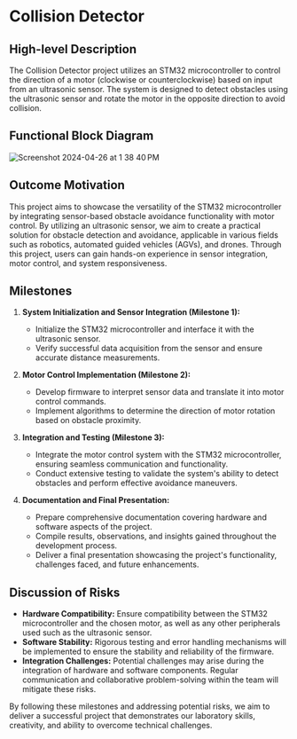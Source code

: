 # Collision Detector

## High-level Description

The Collision Detector project utilizes an STM32 microcontroller to control the direction of a motor (clockwise or counterclockwise) based on input from an ultrasonic sensor. The system is designed to detect obstacles using the ultrasonic sensor and rotate the motor in the opposite direction to avoid collision.

## Functional Block Diagram

![Screenshot 2024-04-26 at 1 38 40 PM](https://github.com/mhhajj/ECE-5780-Project/assets/122409757/8fbd9b8b-c2d7-4d23-986e-864fbec2f554)


## Outcome Motivation

This project aims to showcase the versatility of the STM32 microcontroller by integrating sensor-based obstacle avoidance functionality with motor control. By utilizing an ultrasonic sensor, we aim to create a practical solution for obstacle detection and avoidance, applicable in various fields such as robotics, automated guided vehicles (AGVs), and drones. Through this project, users can gain hands-on experience in sensor integration, motor control, and system responsiveness.

## Milestones

1. **System Initialization and Sensor Integration (Milestone 1):**
   - Initialize the STM32 microcontroller and interface it with the ultrasonic sensor.
   - Verify successful data acquisition from the sensor and ensure accurate distance measurements.

2. **Motor Control Implementation (Milestone 2):**
   - Develop firmware to interpret sensor data and translate it into motor control commands.
   - Implement algorithms to determine the direction of motor rotation based on obstacle proximity.

3. **Integration and Testing (Milestone 3):**
   - Integrate the motor control system with the STM32 microcontroller, ensuring seamless communication and functionality.
   - Conduct extensive testing to validate the system's ability to detect obstacles and perform effective avoidance maneuvers.

4. **Documentation and Final Presentation:**
   - Prepare comprehensive documentation covering hardware and software aspects of the project.
   - Compile results, observations, and insights gained throughout the development process.
   - Deliver a final presentation showcasing the project's functionality, challenges faced, and future enhancements.

## Discussion of Risks

- **Hardware Compatibility:** Ensure compatibility between the STM32 microcontroller and the chosen motor, as well as any other peripherals used such as the ultrasonic sensor.
- **Software Stability:** Rigorous testing and error handling mechanisms will be implemented to ensure the stability and reliability of the firmware.
- **Integration Challenges:** Potential challenges may arise during the integration of hardware and software components. Regular communication and collaborative problem-solving within the team will mitigate these risks.

By following these milestones and addressing potential risks, we aim to deliver a successful project that demonstrates our laboratory skills, creativity, and ability to overcome technical challenges.
